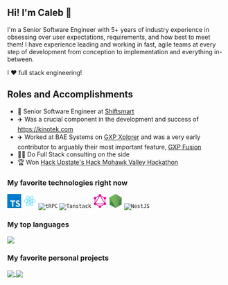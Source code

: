 ## Hi! I'm Caleb 👋

I'm a Senior Software Engineer with 5+ years of industry experience in obsessing over user
expectations, requirements, and how best to meet them! I have experience leading and
working in fast, agile teams at every step of development from conception to
implementation and everything in-between.

I ❤️ full stack engineering!

## Roles and Accomplishments

- 💼 Senior Software Engineer at [Shiftsmart](https://shiftsmart.com/)
- ✈️ Was a crucial component in the development and success of https://kinotek.com
- ✈️ Worked at BAE Systems on [GXP Xplorer](https://www.geospatialexploitationproducts.com/content/gxp-xplorer-platform/) and was a very early contributor to arguably their most important feature, [GXP Fusion](https://www.geospatialexploitationproducts.com/content/gxp-xplorer-platform/gxp-fusion/)
- 👨‍🏫 Do Full Stack consulting on the side
- 🏆 Won [Hack Upstate's Hack Mohawk Valley Hackathon](https://hackupstate.medium.com/hack-mohawk-valley-the-results-are-in-4dff78924a61)

### My favorite technologies right now

<code><img height="32" alt="Typescript" src="https://raw.githubusercontent.com/github/explore/80688e429a7d4ef2fca1e82350fe8e3517d3494d/topics/typescript/typescript.png"></code>
<code><img height="32" alt="React" src="https://raw.githubusercontent.com/github/explore/80688e429a7d4ef2fca1e82350fe8e3517d3494d/topics/react/react.png"></code>
<code><img height="32" alt="tRPC" src="https://trpc.io/img/logo.svg"></code>
<code><img height="32" alt="Tanstack" src="https://tanstack.com/_build/assets/logo-color-600w-Er4SOkq1.png"></code>
<code><img height="32" alt="GraphQL" src="https://raw.githubusercontent.com/github/explore/5c058a388828bb5fde0bcafd4bc867b5bb3f26f3/topics/graphql/graphql.png"></code>
<code><img height="32" alt="NodeJS" src="https://raw.githubusercontent.com/github/explore/80688e429a7d4ef2fca1e82350fe8e3517d3494d/topics/nodejs/nodejs.png"></code>
<code><img height="32" alt="NestJS" src="https://nestjs.com/logo-small-gradient.d792062c.svg"></code>

### My top languages

<img align="center" src="https://github-readme-stats.vercel.app/api/top-langs/?username=foxtrotperry&layout=compact&theme=buefy&hide_border=true" />

### My favorite personal projects

<a href="https://github.com/anuraghazra/github-readme-stats">
  <img align="center" src="https://github-readme-stats.vercel.app/api/pin/?username=foxtrotperry&repo=sky-pi&theme=buefy" />
</a>
<a href="https://github.com/anuraghazra/anuraghazra.github.io">
  <img align="center" src="https://github-readme-stats.vercel.app/api/pin/?username=foxtrotperry&repo=react-search-dialog&theme=buefy" />
</a>
